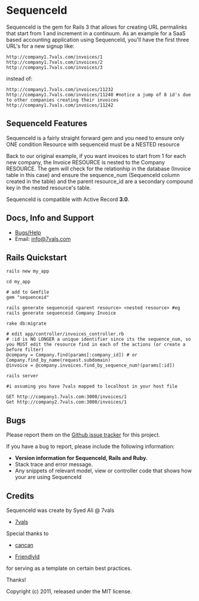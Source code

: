 # SequenceId

SequenceId is the gem for Rails 3 that allows for creating URL permalinks that start from 1 and increment in a continuum. 
As an example for a SaaS based accounting application using SequenceId, you'll have the first three URL's for a new signup like:

    http://company1.7vals.com/invoices/1
    http://company1.7vals.com/invoices/2
    http://company1.7vals.com/invoices/3

instead of:

    http://company1.7vals.com/invoices/11232
    http://company1.7vals.com/invoices/11240 #notice a jump of 8 id's due to other companies creating their invoices
    http://company1.7vals.com/invoices/11242

## SequenceId Features

SequenceId is a fairly straight forward gem and you need to ensure only ONE condition
    Resource with sequenceid must be a NESTED resource

Back to our original example, if you want invoices to start from 1 for each new company, the Invoice RESOURCE is nested to the Company RESOURCE. The gem will check for the relationhip in the database (Invoice table in this case) and ensure the sequence_num (SequenceId column created in the table)  and the parent resource_id are a secondary compound key in the nested resource's table. 

SequenceId is compatible with Active Record  **3.0**.

## Docs, Info and Support

* [Bugs/Help](https://groups.google.com/group/sequenceid)
* Email: info@7vals.com 

## Rails Quickstart

    rails new my_app

    cd my_app

    # add to Gemfile
    gem "sequenceid"

    rails generate sequenceid <parent resource> <nested resource> #eg rails generate sequenceid Company Invoice 

    rake db:migrate

    # edit app/controller/invoices_controller.rb
    # :id is NO LONGER a unique identifier since its the sequence_num, so you MUST edit the resource find in each of the actions (or create a before filter)
    @company = Company.find(params[:company_id]) # or Company.find_by_name(request.subdomain)
    @invoice = @company.invoices.find_by_sequence_num!(params[:id])

    rails server

    #i assuming you have 7vals mapped to localhost in your host file

    GET http://company1.7vals.com:3000/invoices/1
    Get http://company2.7vals.com:3000/invoices/1

## Bugs

Please report them on the [Github issue tracker](http://github.com/alisyed/issues)
for this project.

If you have a bug to report, please include the following information:

* **Version information for SequenceId, Rails and Ruby.**
* Stack trace and error message.
* Any snippets of relevant model, view or controller code that shows how your
  are using SequenceId

## Credits

SequenceId was create by Syed Ali @ 7vals 
*   [7vals](http://www.7vals.com)

Special thanks to
*   [cancan](https://github.com/ryanb/cancan)

*   [FriendlyId](https://github.com/norman/friendly_id)

for serving as a template on certain best practices.

Thanks!

Copyright (c) 2011, released under the MIT license.
